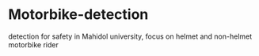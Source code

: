 # Motorbike-detection

detection for safety in Mahidol university, focus on helmet and non-helmet motorbike rider 
